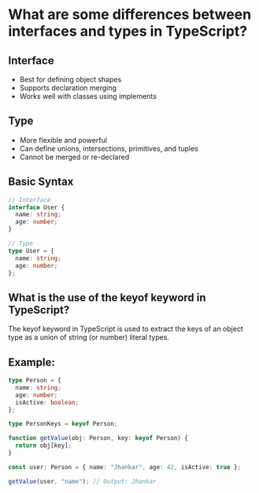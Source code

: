 # What are some differences between interfaces and types in TypeScript?

## Interface

- Best for defining object shapes
- Supports declaration merging
- Works well with classes using implements

## Type

- More flexible and powerful
- Can define unions, intersections, primitives, and tuples
- Cannot be merged or re-declared

## Basic Syntax

```ts
// Interface
interface User {
  name: string;
  age: number;
}

// Type
type User = {
  name: string;
  age: number;
};
```

## What is the use of the keyof keyword in TypeScript?

The keyof keyword in TypeScript is used to extract the keys of an object type as a union of string (or number) literal types.

## Example:

```ts
type Person = {
  name: string;
  age: number;
  isActive: boolean;
};

type PersonKeys = keyof Person;

function getValue(obj: Person, key: keyof Person) {
  return obj[key];
}

const user: Person = { name: "Jhankar", age: 42, isActive: true };

getValue(user, "name"); // Output: Jhankar
```

